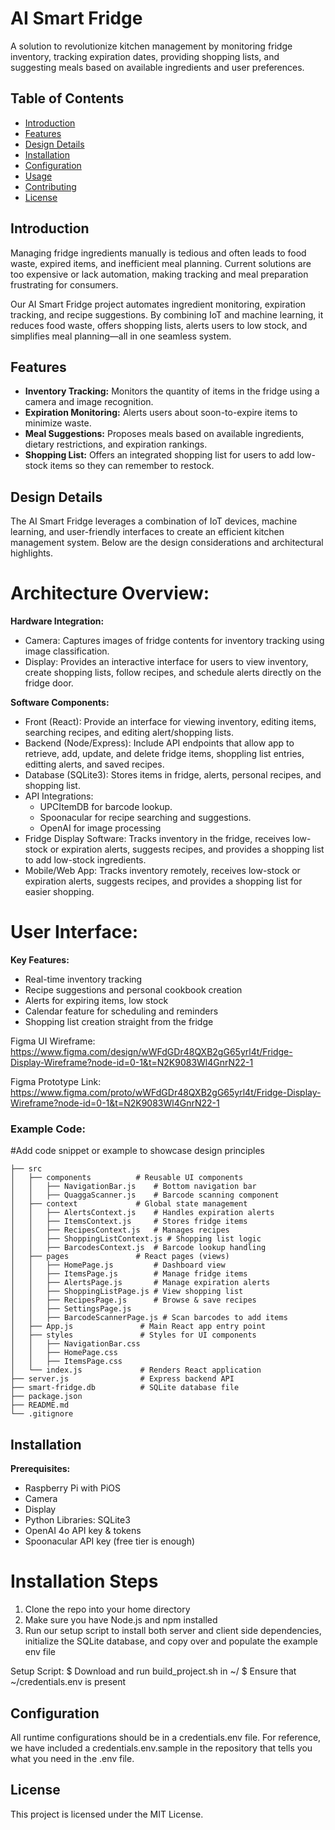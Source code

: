 # AI Smart Fridge
A solution to revolutionize kitchen management by monitoring fridge inventory, tracking 
expiration dates, providing shopping lists, and suggesting meals based on available 
ingredients and user preferences.


## Table of Contents
- [Introduction](#introduction)
- [Features](#features)
- [Design Details](#design-details)
- [Installation](#installation)
- [Configuration](#configuration)
- [Usage](#usage)
- [Contributing](#contributing)
- [License](#license)


## Introduction

Managing fridge ingredients manually is tedious and often leads to food waste, 
expired items, and inefficient meal planning. Current solutions are too expensive or 
lack automation, making tracking and meal preparation frustrating for consumers.

Our AI Smart Fridge project automates ingredient monitoring, expiration 
tracking, and recipe suggestions. By combining IoT and machine learning, it reduces 
food waste, offers shopping lists, alerts users to low stock, and simplifies meal 
planning—all in one seamless system.


## Features
- **Inventory Tracking:** Monitors the quantity of items in the fridge using a camera and image recognition.
- **Expiration Monitoring:** Alerts users about soon-to-expire items to minimize waste.
- **Meal Suggestions:** Proposes meals based on available ingredients, dietary restrictions, and expiration rankings.
- **Shopping List:** Offers an integrated shopping list for users to add low-stock items so they can remember to restock.


## Design Details
The AI Smart Fridge leverages a combination of IoT devices, machine learning, and user-friendly interfaces to 
create an efficient kitchen management system. Below are the design considerations and architectural highlights.

# Architecture Overview:
**Hardware Integration:**
- Camera: Captures images of fridge contents for inventory tracking using image classification.
- Display: Provides an interactive interface for users to view inventory, create shopping lists, follow recipes, and schedule alerts directly on the fridge door.
  
**Software Components:**
- Front (React): Provide an interface for viewing inventory, editing items, searching recipes, and editing alert/shopping lists.
- Backend (Node/Express): Include API endpoints that allow app to retrieve, add, update, and delete fridge items, shoppling list entries, editting alerts, and saved recipes.
- Database (SQLite3): Stores items in fridge, alerts, personal recipes, and shopping list. 
- API Integrations:
  - UPCItemDB for barcode lookup.
  - Spoonacular for recipe searching and suggestions.
  - OpenAI for image processing
- Fridge Display Software: Tracks inventory in the fridge, receives low-stock or expiration alerts, suggests recipes, and provides a shopping list to add low-stock ingredients.
- Mobile/Web App: Tracks inventory remotely, receives low-stock or expiration alerts, suggests recipes, and provides a shopping list for easier shopping.

# User Interface:
**Key Features:**
- Real-time inventory tracking
- Recipe suggestions and personal cookbook creation
- Alerts for expiring items, low stock
- Calendar feature for scheduling and reminders
- Shopping list creation straight from the fridge

Figma UI Wireframe:
https://www.figma.com/design/wWFdGDr48QXB2gG65yrl4t/Fridge-Display-Wireframe?node-id=0-1&t=N2K9083Wl4GnrN22-1

Figma Prototype Link:
https://www.figma.com/proto/wWFdGDr48QXB2gG65yrl4t/Fridge-Display-Wireframe?node-id=0-1&t=N2K9083Wl4GnrN22-1


### Example Code:

#Add code snippet or example to showcase design principles
```.
├── src                     
│   ├── components          # Reusable UI components
│   │   ├── NavigationBar.js    # Bottom navigation bar
│   │   ├── QuaggaScanner.js    # Barcode scanning component
│   ├── context             # Global state management
│   │   ├── AlertsContext.js    # Handles expiration alerts
│   │   ├── ItemsContext.js     # Stores fridge items
│   │   ├── RecipesContext.js   # Manages recipes
│   │   ├── ShoppingListContext.js # Shopping list logic
│   │   ├── BarcodesContext.js  # Barcode lookup handling
│   ├── pages               # React pages (views)
│   │   ├── HomePage.js         # Dashboard view
│   │   ├── ItemsPage.js        # Manage fridge items
│   │   ├── AlertsPage.js       # Manage expiration alerts
│   │   ├── ShoppingListPage.js # View shopping list
│   │   ├── RecipesPage.js      # Browse & save recipes
│   │   ├── SettingsPage.js     
│   │   ├── BarcodeScannerPage.js # Scan barcodes to add items
│   ├── App.js               # Main React app entry point
│   ├── styles               # Styles for UI components
│   │   ├── NavigationBar.css
│   │   ├── HomePage.css
│   │   ├── ItemsPage.css
│   └── index.js             # Renders React application
├── server.js                # Express backend API
├── smart-fridge.db          # SQLite database file
├── package.json             
├── README.md                
└── .gitignore               
```

## Installation

**Prerequisites:**
- Raspberry Pi with PiOS
- Camera
- Display
- Python Libraries: SQLite3
- OpenAI 4o API key & tokens
- Spoonacular API key (free tier is enough)

# Installation Steps
1. Clone the repo into your home directory
2. Make sure you have Node.js and npm installed
3. Run our setup script to install both server and client side dependencies, initialize the SQLite database, and copy over and populate the example env file

Setup Script:
$ Download and run build_project.sh in ~/
$ Ensure that ~/credentials.env is present


## Configuration
All runtime configurations should be in a credentials.env file. For reference, we have included a credentials.env.sample in the repository that tells you what you need in the .env file.


## License
This project is licensed under the MIT License.
